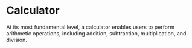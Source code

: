 # Calculator
At its most fundamental level, a calculator enables users to perform arithmetic operations, including addition, subtraction, multiplication, and division.

